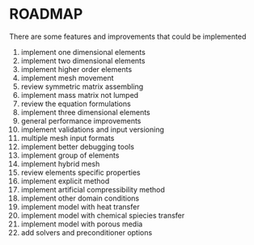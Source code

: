 # ROADMAP
There are some features and improvements that could be implemented

1. implement one dimensional elements
2. implement two dimensional elements
3. implement higher order elements
4. implement mesh movement
5. review symmetric matrix assembling
6. implement mass matrix not lumped
7. review the equation formulations
8. implement three dimensional elements
9. general performance improvements
10. implement validations and input versioning
11. multiple mesh input formats
12. implement better debugging tools
13. implement group of elements
14. implement hybrid mesh
15. review elements specific properties
16. implement explicit method
17. implement artificial compressibility method
18. implement other domain conditions
19. implement model with heat transfer
20. implement model with chemical spiecies transfer
21. implement model with porous media 
22. add solvers and preconditioner options
